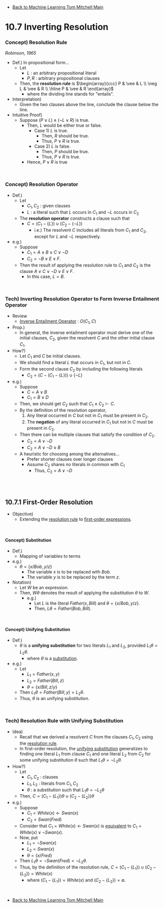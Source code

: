 * [Back to Machine Learning Tom Mitchell Main](../../main.md)

# 10.7 Inverting Resolution

### Concept) Resolution Rule
*Robinson, 1965*
- Def.) In propositional form...
  - Let 
    - $L$ : an arbitrary propositional literal
    - $P, R$ : arbitrary propositional clauses
  - Then, the **resolution rule** is $`\begin{array}{ccc} P & \vee & L \\ \neg L & \vee & R \\ \hline P & \vee & R \end{array}`$
    - where the dividing line stands for "entails".
- Interpretation)
  - Given the two clauses above the line, conclude the clause below the line.
- Intuitive Proof)
  - Suppose $(P \vee L) \wedge (\neg L \vee R)$ is true.
    - Then, $L$ would be either true or false.
      - Case 1) $L$ is true.
        - Then, $R$ should be true.
        - Thus, $P \vee R$ is true.
      - Case 2) $L$ is false.
        - Then, $P$ should be true.
        - Thus, $P \vee R$ is true.
    - Hence, $P \vee R$ is true

<br>

### Concept) Resolution Operator
- Def.)
  - Let 
    - $C_1, C_2$ : given clauses
    - $L$ : a literal such that $L$ occurs in $C_1$ and $\neg L$ occurs in $C_2$
  - The **resolution operator** constructs a clause such that
    - $`C = (C_1-\{L\}) \cup (C_2 - \{\neg L \})`$ 
      - i.e.) The resolvent $C$ includes all literals from $C_1$ and $C_2$, except for $L$ and $\neg L$ respectively.
- e.g.)
  - Suppose
    - $C_1 = A\vee B\vee C\vee \neg D$
    - $C_2 = \neg B\vee E\vee F$.
  - Then the result of applying the resolution rule to $C_1$ and $C_2$ is the clause $A\vee C\vee \neg D\vee E\vee F$.
    - In this case, $L=B$.

<br>

### Tech) Inverting Resolution Operator to Form Inverse Entailment Operator
- Review
  - [Inverse Entailment Operator](../06/note.md#concept-inverse-entailment-operator) : $O(C_1, C)$
- Prop.)
  - In general, the inverse entailment operator must derive one of the initial clauses, $C_2$, given the resolvent $C$ and the other initial clause $C_1$.
- How?)
  - Let $C_1$ and $C$ be initial clauses.
  - We should find a literal $L$ that occurs in $C_1$, but not in $C$.
  - Form the second clause $C_2$ by including the following literals
    - $`C_2 = (C-(C_1-\{L\})) \cup \{\neg L\}`$
- e.g.)
  - Suppose
    - $C = A\vee B$
    - $C_1 = B \vee D$
  - Then, we should get $C_2$ such that $C_1 \wedge C_2 \vdash C$.
  - By the definition of the resolution operator,
    1. Any literal occurred in $C$ but not in $C_1$ must be present in $C_2$.
    2. The **negation** of any literal occurred in $C_1$ but not in $C$ must be present in $C_2$.
  - Then there can be multiple clauses that satisfy the condition of $C_2$.
    - $C_2=A \vee \neg D$
    - $C_2=A \vee \neg D \vee B$
  - A heuristic for choosing among the alternatives...
    - Prefer shorter clauses over longer clauses
    - Assume $C_2$ shares no literals in common with $C_1$
      - Thus, $C_2=A \vee \neg D$

<br><br>

## 10.7.1 First-Order Resolution
- Objective)
  - Extending the [resolution rule](#concept-resolution-rule) to [first-order expressions](../02/note.md#concept-first-order-rule).

<br>

#### Concept) Substitution
- Def.)
  - Mapping of variables to terms
- e.g.)
  - $`\theta = \left\{ x/Bob, y/z \right\}`$
    - The variable $x$ is to be replaced with $Bob$. 
    - The variable $y$ is to be replaced by the term $z$.
- Notation)
  - Let $W$ be an expression.
  - Then, $W\theta$ denotes the result of applying the substitution $\theta$ to $W$.
    - e.g.)
      - Let $L$ is the literal $Father(x, Bill)$ and $`\theta = \left\{ x/Bob, y/z \right\}`$.
      - Then, $L\theta = Father(Bob, Bill)$.

<br>

#### Concept) Unifying Substitution
- Def.)
  - $\theta$ is a **unifying substitution** for two literals $L_1$ and $L_2$, provided $L_1\theta = L_2\theta$.
    - where $\theta$ is a [substitution](#concept-substitution).
- e.g.)
  - Let
    - $L_1=Father(x,y)$
    - $L_2=Father(Bill,z)$
    - $`\theta=\{x/Bill,z/y\}`$
  - Then $L_1\theta = Father(Bill, y) =L_2\theta$.
  - Thus, $\theta$ is an unifying substitution.

<br>

### Tech) Resolution Rule with Unifying Substitution
- Idea)
  - Recall that we derived a resolvent $C$ from the clauses $C_1, C_2$ using the [resolution rule](#concept-resolution-rule).
  - In first-order resolution, the [unifying substitution](#concept-unifying-substitution) generalizes to finding one literal $L_1$ from clause $C_1$ and one literal $L_2$ from $C_2$ for some unifying substitution $\theta$ such that $L_1\theta = \neg L_2\theta$.
- How?)
  - Let
    - $C_1, C_2$ : clauses
    - $L_1, L_2$ : literals from $C_1, C_2$
    - $\theta$ : a substitution such that $L_1\theta = \neg L_2 \theta$
  - Then, $`C=(C_1-\{L_1\})\theta \cup (C_2-\{L_2\})\theta`$
- e.g.)
  - Suppose
    - $C_1=White(x)\leftarrow Swan(x)$
    - $C_2=Swan(Fred)$
  - Consider that $C_1=White(x)\leftarrow Swan(x)$ is [equivalent](../04/pf.md) to $C_1=White(x) \vee \neg Swan(x)$.
  - Now, put 
    - $L_1 = \neg Swan(x)$
    - $L_2 = Swan(x)$
    - $`\theta=\{x/Fred\}`$
  - Then $L_1\theta = \neg Swan(Fred) = \neg L_2\theta$.
  - Thus, by the definition of the resolution rule, $`C = (C_1-\{L_1\}) \cup (C_2-\{L_2\}) = White(x)`$
    - where $(C_1-\{L_1\}) = White(x)$ and $(C_2-\{L_2\}) = \emptyset$.


<br>

* [Back to Machine Learning Tom Mitchell Main](../../main.md)
